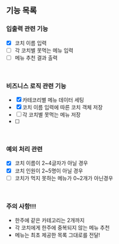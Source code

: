 ## 기능 목록

### 입출력 관련 기능
  * [x] 코치 이름 입력
  * [ ] 각 코치별 못먹는 메뉴 입력
  * [ ] 메뉴 추천 결과 출력

<br>

### 비즈니스 로직 관련 기능
  * [x] 카테코리별 메뉴 데이터 세팅
  * [x] 코치 이름 입력에 따른 코치 객체 저장
  * [ ] 각 코치별 못먹는 메뉴 저장
  * [ ]

<br>

### 예외 처리 관련 
  * [x] 코치 이름이 2~4글자가 아닐 경우
  * [x] 코치 인원이 2~5명이 아닐 경우
  * [ ] 코치가 먹지 못하는 메뉴가 0~2개가 아닌경우

<br>

### 주의 사항!!! 
- 한주에 같은 카테고리는 2개까지 
- 각 코치에게 한주에 중복되지 않는 메뉴 추천
- 메뉴는 최초 제공한 목록 그대로를 전달!
